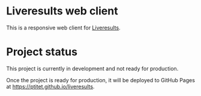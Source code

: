 # Liveresults web client

This is a responsive web client for [Liveresults](https://liveresultat.orientering.se).

# Project status

This project is currently in development and not ready for production.

Once the project is ready for production, it will be deployed to GitHub Pages at https://ptitet.github.io/liveresults.